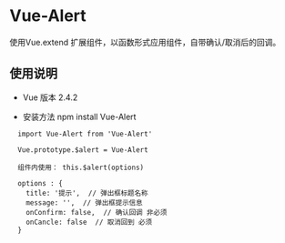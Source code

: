 # Vue-Alert
使用Vue.extend 扩展组件，以函数形式应用组件，自带确认/取消后的回调。

## 使用说明

- Vue 版本 2.4.2

- 安装方法 npm install Vue-Alert

```
  import Vue-Alert from 'Vue-Alert'

  Vue.prototype.$alert = Vue-Alert

  组件内使用： this.$alert(options)

  options : {
    title: '提示',  // 弹出框标题名称
    message: '',  // 弹出框提示信息
    onConfirm: false,  // 确认回调 非必须
    onCancle: false  // 取消回到 必须
  }

```

